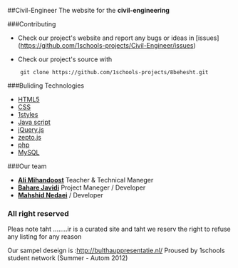 
##Civil-Engineer
The website for the **civil-engineering** 


###Contributing

* Check our project's website and report any bugs or ideas in [issues] (https://github.com/1schools-projects/Civil-Engineer/issues)

* Check our project's source with
```
    git clone https://github.com/1schools-projects/8behesht.git
```

###Buliding Technologies
* [HTML5](http://ali.md/wiki/html5)
* [CSS](http://ali.md/cssref)
* [1styles](http://ali.md/1styles)
* [Java script](http://ali.md/wiki/javascript)
* [jQuery.js](http://ali.md/jquery.js)
* [zepto.js](http://zeptojs.com)
* [php](http://ali.md/php)
* [MySQL](http://ali.md/mysql)


###Our team
* [**Ali Mihandoost**](http://github.com/alimd) Teacher & Technical Maneger
* [**Bahare Javidi**](http://github.com/javidi)  Project Maneger / Developer
* [**Mahshid Nedaei**](http://github.com/nedaei)  / Developer

### All right reserved ###
Pleas note taht ........ir is a curated site and taht we reserv the right to refuse any listing for any reason

Our sampel deseign is :http://bulthauppresentatie.nl/
Proused by 1schools student network (Summer - Autom 2012)